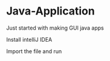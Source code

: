 # Java-Application
Just started with making GUI java apps 

Install intelliJ IDEA 

Import the file and run
